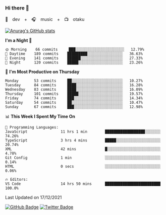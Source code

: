 ### Hi there 👋

🚀　dev　+　🎧　music　+　📺　otaku


[![Anurag's GitHub stats](https://github-readme-stats.vercel.app/api?username=koheitasaka&count_private=true&show_icons=true&theme=monokai)](https://github.com/koheitasaka/github-readme-stats)

<!--START_SECTION:waka-->
**I'm a Night 🦉** 

```text
🌞 Morning    66 commits     ███░░░░░░░░░░░░░░░░░░░░░░   12.79% 
🌆 Daytime    189 commits    █████████░░░░░░░░░░░░░░░░   36.63% 
🌃 Evening    141 commits    ██████░░░░░░░░░░░░░░░░░░░   27.33% 
🌙 Night      120 commits    █████░░░░░░░░░░░░░░░░░░░░   23.26%

```
📅 **I'm Most Productive on Thursday** 

```text
Monday       53 commits     ██░░░░░░░░░░░░░░░░░░░░░░░   10.27% 
Tuesday      84 commits     ████░░░░░░░░░░░░░░░░░░░░░   16.28% 
Wednesday    83 commits     ████░░░░░░░░░░░░░░░░░░░░░   16.09% 
Thursday     101 commits    █████░░░░░░░░░░░░░░░░░░░░   19.57% 
Friday       74 commits     ███░░░░░░░░░░░░░░░░░░░░░░   14.34% 
Saturday     54 commits     ██░░░░░░░░░░░░░░░░░░░░░░░   10.47% 
Sunday       67 commits     ███░░░░░░░░░░░░░░░░░░░░░░   12.98%

```


📊 **This Week I Spent My Time On** 

```text
💬 Programming Languages: 
JavaScript               11 hrs 1 min        ██████████████████░░░░░░░   74.26% 
TypeScript               3 hrs 4 mins        █████░░░░░░░░░░░░░░░░░░░░   20.74% 
XML                      42 mins             █░░░░░░░░░░░░░░░░░░░░░░░░   4.78% 
Git Config               1 min               ░░░░░░░░░░░░░░░░░░░░░░░░░   0.14% 
HTML                     0 secs              ░░░░░░░░░░░░░░░░░░░░░░░░░   0.06%

🔥 Editors: 
VS Code                  14 hrs 50 mins      █████████████████████████   100.0%

```


 Last Updated on 17/12/2021
<!--END_SECTION:waka-->

[![GitHub Badge](https://img.shields.io/badge/GitHub-100000?style=for-the-badge&logo=github&logoColor=white)](https://github.com/koheitasaka)
[![Twitter Badge](https://img.shields.io/badge/Twitter-1DA1F2?style=for-the-badge&logo=twitter&logoColor=white)](https://twitter.com/sleep_asleep_)
